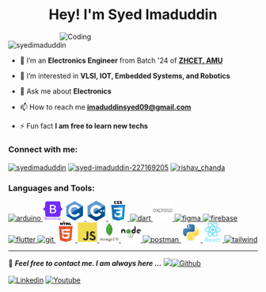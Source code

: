 <!-- [![MasterHead](https://media-exp1.licdn.com/dms/image/C4D16AQEnpyLF9c_9tA/profile-displaybackgroundimage-shrink_200_800/0/1658758909520?e=1666224000&v=beta&t=5bYbuYguhKBfzILfiyZYKcGLVomIDJK9qnUyBmWVEHg)](https://syedimaduddin.io) -->
<h1 align="center">Hey! <!-- <img height="25" src="https://raw.githubusercontent.com/TheDudeThatCode/TheDudeThatCode/master/Assets/Hi.gif"> -->I'm Syed Imaduddin</h1>

<!-- <h3 align="center">Interest in Robotics & Artificial Intelligence</h3> -->
<!-- <img align="right" alt="Coding" width="400" src="https://www.sayyadimran.com/wp-content/uploads/2021/02/senior-front-end-developer-openings-1.gif"> -->
<img align="right" alt="Coding" width="400" src="https://www.smatbot.com/blog/wp-content/uploads/2018/02/Hi-Animation-without-background-.gif">

<p align="left"> <img src="https://komarev.com/ghpvc/?username=syedimaduddin&label=Profile%20Views&color=0e75b6&style=flat" alt="syedimaduddin" /> </p>

<!-- <p align="left"> <a href="https://twitter.com/imaduddinsyed09" target="blank"><img src="https://img.shields.io/twitter/follow/imaduddinsyed09?logo=twitter&style=for-the-badge" alt="syedimaduddin" /></a> </p> -->

- 🔭 I’m an **Electronics Engineer** from Batch '24 of **<a href="https://amu.ac.in/colleges/zakir-husain-college-of-engineering-and-technology" target="blank">ZHCET, AMU</a>** 

- 🌱 I’m interested in **VLSI, IOT, Embedded Systems, and Robotics**

- 💬 Ask me about **Electronics**

- 📫 How to reach me **imaduddinsyed09@gmail.com**

- ⚡ Fun fact **I am free to learn new techs**

<h3 align="left">Connect with me:</h3>
<p align="left">
<a href="https://twitter.com/imaduddinsyed09" target="blank"><img align="center" src="https://raw.githubusercontent.com/rahuldkjain/github-profile-readme-generator/master/src/images/icons/Social/twitter.svg" alt="syedimaduddin" height="30" width="40" /></a>
<a href="https://www.linkedin.com/in/syed-imaduddin-227169205/" target="blank"><img align="center" src="https://raw.githubusercontent.com/rahuldkjain/github-profile-readme-generator/master/src/images/icons/Social/linked-in-alt.svg" alt="syed-imaduddin-227169205" height="30" width="40" /></a>
<a href="https://instagram.com/imad_siu" target="blank"><img align="center" src="https://raw.githubusercontent.com/rahuldkjain/github-profile-readme-generator/master/src/images/icons/Social/instagram.svg" alt="rishav_chanda" height="30" width="40" /></a>
</p>

<h3 align="left">Languages and Tools:</h3>
<p align="left">
<a href="https://www.arduino.cc/" target="_blank" rel="noreferrer"> <img src="https://cdn.worldvectorlogo.com/logos/arduino-1.svg" alt="arduino" width="40" height="40"/> </a>
<a href="https://getbootstrap.com" target="_blank" rel="noreferrer"> <img src="https://raw.githubusercontent.com/devicons/devicon/master/icons/bootstrap/bootstrap-plain-wordmark.svg" alt="bootstrap" width="40" height="40"/> </a>
<a href="https://www.cprogramming.com/" target="_blank" rel="noreferrer"> <img src="https://raw.githubusercontent.com/devicons/devicon/master/icons/c/c-original.svg" alt="c" width="40" height="40"/> </a> 
<a href="https://www.w3schools.com/cpp/" target="_blank" rel="noreferrer"> <img src="https://raw.githubusercontent.com/devicons/devicon/master/icons/cplusplus/cplusplus-original.svg" alt="cplusplus" width="40" height="40"/> </a>
<a href="https://www.w3schools.com/css/" target="_blank" rel="noreferrer"> <img src="https://raw.githubusercontent.com/devicons/devicon/master/icons/css3/css3-original-wordmark.svg" alt="css3" width="40" height="40"/> </a>
<a href="https://dart.dev" target="_blank" rel="noreferrer"> <img src="https://www.vectorlogo.zone/logos/dartlang/dartlang-icon.svg" alt="dart" width="40" height="40"/> </a>
<a href="https://expressjs.com" target="_blank" rel="noreferrer"> <img src="https://raw.githubusercontent.com/devicons/devicon/master/icons/express/express-original-wordmark.svg" alt="express" width="40" height="40"/> </a>
<a href="https://www.figma.com/" target="_blank" rel="noreferrer"> <img src="https://www.vectorlogo.zone/logos/figma/figma-icon.svg" alt="figma" width="40" height="40"/> </a>
<a href="https://firebase.google.com/" target="_blank" rel="noreferrer"> <img src="https://www.vectorlogo.zone/logos/firebase/firebase-icon.svg" alt="firebase" width="40" height="40"/> </a>
<a href="https://flutter.dev" target="_blank" rel="noreferrer"> <img src="https://www.vectorlogo.zone/logos/flutterio/flutterio-icon.svg" alt="flutter" width="40" height="40"/> </a>
<a href="https://git-scm.com/" target="_blank" rel="noreferrer"> <img src="https://www.vectorlogo.zone/logos/git-scm/git-scm-icon.svg" alt="git" width="40" height="40"/> </a>
<a href="https://www.w3.org/html/" target="_blank" rel="noreferrer"> <img src="https://raw.githubusercontent.com/devicons/devicon/master/icons/html5/html5-original-wordmark.svg" alt="html5" width="40" height="40"/> </a>
<a href="https://developer.mozilla.org/en-US/docs/Web/JavaScript" target="_blank" rel="noreferrer"> <img src="https://raw.githubusercontent.com/devicons/devicon/master/icons/javascript/javascript-original.svg" alt="javascript" width="40" height="40"/> </a>
<a href="https://www.mongodb.com/" target="_blank" rel="noreferrer"> <img src="https://raw.githubusercontent.com/devicons/devicon/master/icons/mongodb/mongodb-original-wordmark.svg" alt="mongodb" width="40" height="40"/> </a>
<a href="https://nodejs.org" target="_blank" rel="noreferrer"> <img src="https://raw.githubusercontent.com/devicons/devicon/master/icons/nodejs/nodejs-original-wordmark.svg" alt="nodejs" width="40" height="40"/> </a>
<a href="https://postman.com" target="_blank" rel="noreferrer"> <img src="https://www.vectorlogo.zone/logos/getpostman/getpostman-icon.svg" alt="postman" width="40" height="40"/> </a>
<a href="https://www.python.org" target="_blank" rel="noreferrer"> <img src="https://raw.githubusercontent.com/devicons/devicon/master/icons/python/python-original.svg" alt="python" width="40" height="40"/> </a>
<a href="https://reactjs.org/" target="_blank" rel="noreferrer"> <img src="https://raw.githubusercontent.com/devicons/devicon/master/icons/react/react-original-wordmark.svg" alt="react" width="40" height="40"/> </a> 
<a href="https://tailwindcss.com/" target="_blank" rel="noreferrer"> <img src="https://www.vectorlogo.zone/logos/tailwindcss/tailwindcss-icon.svg" alt="tailwind" width="40" height="40"/> </a>
</p>

<!-- [![Sarthak's GitHub activity graph](https://activity-graph.herokuapp.com/graph?username=syedimaduddin&&theme=xcode)](https://github.com/syedimaduddin) -->

<!-- 
<p><img align="center" src="https://github-readme-stats.vercel.app/api?username=syedimaduddin&show_icons=true&locale=en&theme=vue-dark" alt="syedimaduddin" /></p>
<p><img align="center" src="https://github-readme-streak-stats.herokuapp.com/?user=syedimaduddin&&theme=vue-dark" alt="syedimaduddin" /></p>
<p><img align="center" src="https://github-readme-stats.vercel.app/api/top-langs?username=syedimaduddin&show_icons=true&locale=en&layout=compact&theme=vue-dark" alt="syedimaduddin" /></p>

 GitHub Streak      |  GitHub Stats
:-------------------------:|:-------------------------:
![Syed Imaduddin GitHub Streak](https://github-readme-streak-stats.herokuapp.com/?user=syedimaduddin&&theme=vue-dark) | ![Syed Imadudin GitHub Stats](https://github-readme-stats.vercel.app/api?username=syedimaduddin&show_icons=true&locale=en&theme=vue-dark)
-->

<hr>

📝 ***Feel free to contact me. I am always here ...*** <img src="https://media.giphy.com/media/WUlplcMpOCEmTGBtBW/giphy.gif" width="30"/>[![Github](https://img.shields.io/github/followers/syedimaduddin?label=Follow%20Me&style=social)](https://github.com/syedimaduddin)
<br>
<br>
[![Linkedin](https://img.shields.io/badge/LinkedIn-Syed%20Imaduddin-blue?logo=Linkedin&logoColor=blue&labelColor=black)](https://www.linkedin.com/in/syed-imaduddin-siu/)
[![Youtube](https://img.shields.io/badge/YouTube-Syed%20Imaduddin-blue?style=flat&logo=youtube&logoColor=white&labelColor=red)](https://www.youtube.com/@syedimaduddin_siu/)
<!--
[![Mail](https://img.shields.io/badge/Gmail-imaduddinsyed09@gmail.com-blue?logo=Gmail&labelColor=black)](mailto:imaduddinsyed09@gmail.com)
<br>
[![Codepen](https://img.shields.io/badge/Codepen-Syed%20Imaduddin-brightgreen?logo=codepen&logoColor=White&labelColor=black)](https://codepen.io/syedimaduddin)
[![HackerRank](https://img.shields.io/badge/HackerRank-syed_imad-brightgreen?logo=HackerRank&logoColor=Green&labelColor=black)](https://www.hackerrank.com/imaduddinsyed09)
[![CodeChef](https://img.shields.io/badge/CodeChef-syed_imad-brightgreen?logo=CodeChef&logoColor=White&labelColor=black)](https://www.codechef.com/users/syed_imad/)
-->
